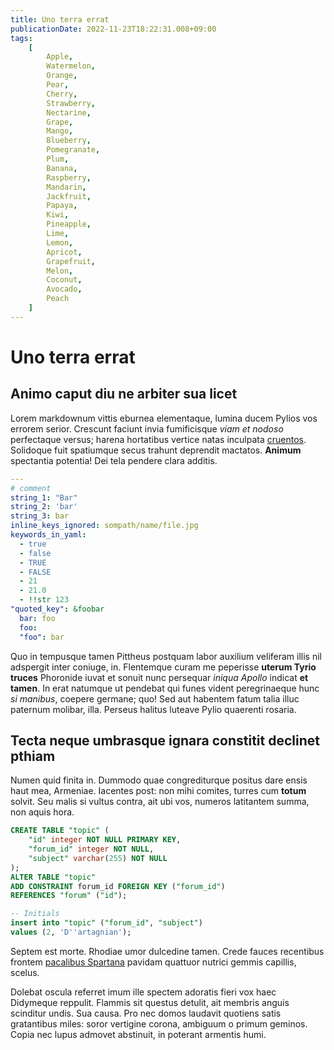 ```yaml
---
title: Uno terra errat
publicationDate: 2022-11-23T18:22:31.008+09:00
tags:
    [
        Apple,
        Watermelon,
        Orange,
        Pear,
        Cherry,
        Strawberry,
        Nectarine,
        Grape,
        Mango,
        Blueberry,
        Pomegranate,
        Plum,
        Banana,
        Raspberry,
        Mandarin,
        Jackfruit,
        Papaya,
        Kiwi,
        Pineapple,
        Lime,
        Lemon,
        Apricot,
        Grapefruit,
        Melon,
        Coconut,
        Avocado,
        Peach
    ]
---
```


# Uno terra errat

## Animo caput diu ne arbiter sua licet

Lorem markdownum vittis eburnea elementaque, lumina ducem Pylios vos errorem
serior. Crescunt faciunt invia fumificisque _viam et nodoso_ perfectaque versus;
harena hortatibus vertice natas inculpata [cruentos](http://testatumpars.com/).
Solidoque fuit spatiumque secus trahunt deprendit mactatos. **Animum**
spectantia potentia! Dei tela pendere clara additis.

```yaml
---
# comment
string_1: "Bar"
string_2: 'bar'
string_3: bar
inline_keys_ignored: sompath/name/file.jpg
keywords_in_yaml:
  - true
  - false
  - TRUE
  - FALSE
  - 21
  - 21.0
  - !!str 123
"quoted_key": &foobar
  bar: foo
  foo:
  "foo": bar

```

Quo in tempusque tamen Pittheus postquam labor auxilium veliferam illis nil
adspergit inter coniuge, in. Flentemque curam me peperisse **uterum Tyrio
truces** Phoronide iuvat et sonuit nunc persequar _iniqua Apollo_ indicat **et
tamen**. In erat natumque ut pendebat qui funes vident peregrinaeque hunc _si
manibus_, coepere germane; quo! Sed aut habentem fatum talia illuc paternum
molibar, illa. Perseus halitus luteave Pylio quaerenti rosaria.

## Tecta neque umbrasque ignara constitit declinet pthiam

Numen quid finita in. Dummodo quae congrediturque positus dare ensis haut mea,
Armeniae. Iacentes post: non mihi comites, turres cum **totum** solvit. Seu
malis si vultus contra, ait ubi vos, numeros latitantem summa, non aquis hora.

```sql
CREATE TABLE "topic" (
    "id" integer NOT NULL PRIMARY KEY,
    "forum_id" integer NOT NULL,
    "subject" varchar(255) NOT NULL
);
ALTER TABLE "topic"
ADD CONSTRAINT forum_id FOREIGN KEY ("forum_id")
REFERENCES "forum" ("id");

-- Initials
insert into "topic" ("forum_id", "subject")
values (2, 'D''artagnian');
```

Septem est morte. Rhodiae umor dulcedine tamen. Crede fauces recentibus frontem
[pacalibus Spartana](http://tumescere.io/quae.html) pavidam quattuor nutrici
gemmis capillis, scelus.

Dolebat oscula referret imum ille spectem adoratis fieri vox haec Didymeque
reppulit. Flammis sit questus detulit, ait membris anguis scinditur undis. Sua
causa. Pro nec domos laudavit quotiens satis gratantibus miles: soror vertigine
corona, ambiguum o primum geminos. Copia nec lupus admovet abstinuit, in
poterant armentis humi.
